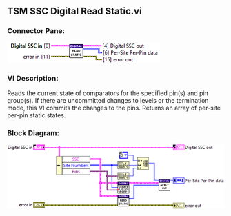 ## **TSM SSC Digital Read Static.vi**
### Connector Pane:
![alt text](/docs/images/Instrument%20Control/Digital/Static/TSM%20SSC%20Digital%20Read%20Static.vic.png "TSM SSC Digital Read Static.vi connector pane")

### VI Description:
Reads the current state of comparators for the specified pin(s) and pin group(s). If there are uncommitted changes to levels or the termination mode, this VI commits the changes to the pins. Returns an array of per-site per-pin static states.

### Block Diagram:
![alt text](/docs/images/Instrument%20Control/Digital/Static/TSM%20SSC%20Digital%20Read%20Static.vid.png "TSM SSC Digital Read Static.vi block diagram")
